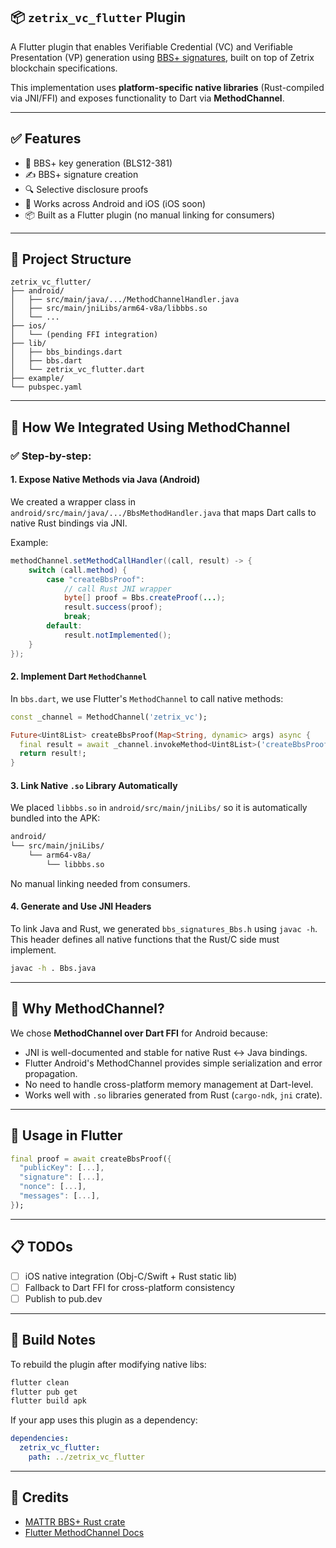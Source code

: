 ## 📦 `zetrix_vc_flutter` Plugin

A Flutter plugin that enables Verifiable Credential (VC) and Verifiable Presentation (VP) generation using [BBS+ signatures](https://identity.foundation/bbs-signature/), built on top of Zetrix blockchain specifications.

This implementation uses **platform-specific native libraries** (Rust-compiled via JNI/FFI) and exposes functionality to Dart via **MethodChannel**.

---

## ✅ Features

* 🧠 BBS+ key generation (BLS12-381)
* ✍️ BBS+ signature creation
* 🔍 Selective disclosure proofs
* 🧱 Works across Android and iOS (iOS soon)
* 📦 Built as a Flutter plugin (no manual linking for consumers)

---

## 🧹 Project Structure

```
zetrix_vc_flutter/
├── android/
│   ├── src/main/java/.../MethodChannelHandler.java
│   ├── src/main/jniLibs/arm64-v8a/libbbs.so
│   └── ...
├── ios/
│   └── (pending FFI integration)
├── lib/
│   ├── bbs_bindings.dart
│   ├── bbs.dart
│   └── zetrix_vc_flutter.dart
├── example/
└── pubspec.yaml
```

---

## 🔧 How We Integrated Using MethodChannel

### ✅ Step-by-step:

#### 1. **Expose Native Methods via Java (Android)**

We created a wrapper class in `android/src/main/java/.../BbsMethodHandler.java` that maps Dart calls to native Rust bindings via JNI.

Example:

```java
methodChannel.setMethodCallHandler((call, result) -> {
    switch (call.method) {
        case "createBbsProof":
            // call Rust JNI wrapper
            byte[] proof = Bbs.createProof(...);
            result.success(proof);
            break;
        default:
            result.notImplemented();
    }
});
```

#### 2. **Implement Dart `MethodChannel`**

In `bbs.dart`, we use Flutter's `MethodChannel` to call native methods:

```dart
const _channel = MethodChannel('zetrix_vc');

Future<Uint8List> createBbsProof(Map<String, dynamic> args) async {
  final result = await _channel.invokeMethod<Uint8List>('createBbsProof', args);
  return result!;
}
```

#### 3. **Link Native `.so` Library Automatically**

We placed `libbbs.so` in `android/src/main/jniLibs/` so it is automatically bundled into the APK:

```bash
android/
└── src/main/jniLibs/
    └── arm64-v8a/
        └── libbbs.so
```

No manual linking needed from consumers.

#### 4. **Generate and Use JNI Headers**

To link Java and Rust, we generated `bbs_signatures_Bbs.h` using `javac -h`. This header defines all native functions that the Rust/C side must implement.

```bash
javac -h . Bbs.java
```

---

## 🔐 Why MethodChannel?

We chose **MethodChannel over Dart FFI** for Android because:

* JNI is well-documented and stable for native Rust ↔ Java bindings.
* Flutter Android's MethodChannel provides simple serialization and error propagation.
* No need to handle cross-platform memory management at Dart-level.
* Works well with `.so` libraries generated from Rust (`cargo-ndk`, `jni` crate).

---

## 🚀 Usage in Flutter

```dart
final proof = await createBbsProof({
  "publicKey": [...],
  "signature": [...],
  "nonce": [...],
  "messages": [...],
});
```

---

## 📋 TODOs

* [ ] iOS native integration (Obj-C/Swift + Rust static lib)
* [ ] Fallback to Dart FFI for cross-platform consistency
* [ ] Publish to pub.dev

---

## 💪 Build Notes

To rebuild the plugin after modifying native libs:

```bash
flutter clean
flutter pub get
flutter build apk
```

If your app uses this plugin as a dependency:

```yaml
dependencies:
  zetrix_vc_flutter:
    path: ../zetrix_vc_flutter
```

---

## 🙌 Credits

* [MATTR BBS+ Rust crate](https://github.com/mattrglobal/ffi-bbs-signatures)
* [Flutter MethodChannel Docs](https://docs.flutter.dev/platform-integration/platform-channels)
